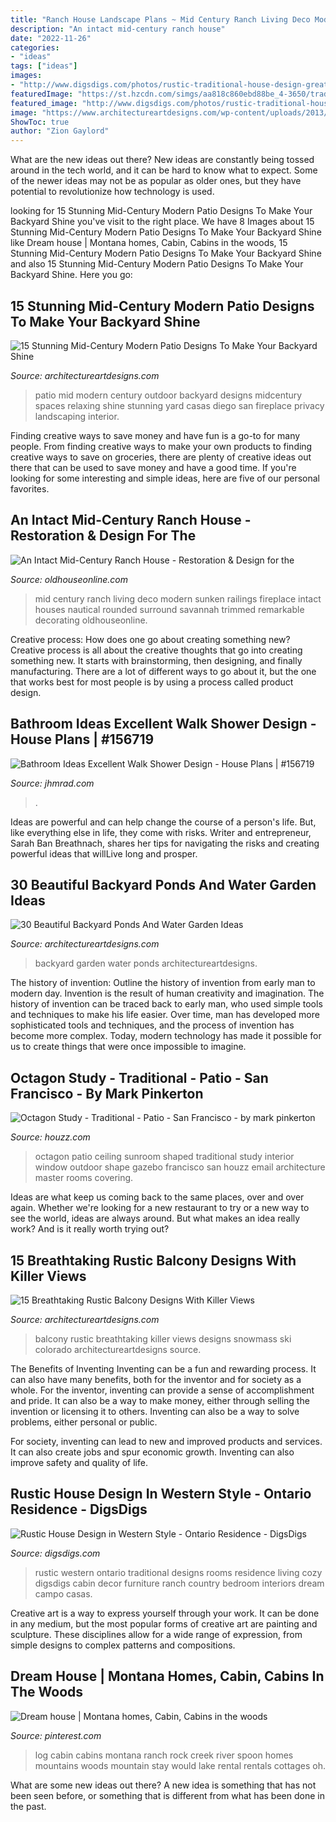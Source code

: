 ```yaml
---
title: "Ranch House Landscape Plans ~ Mid Century Ranch Living Deco Modern Sunken Railings Fireplace Intact Houses Nautical Rounded Surround Savannah Trimmed Remarkable Decorating Oldhouseonline"
description: "An intact mid-century ranch house"
date: "2022-11-26"
categories:
- "ideas"
tags: ["ideas"]
images:
- "http://www.digsdigs.com/photos/rustic-traditional-house-design-great-room.jpg"
featuredImage: "https://st.hzcdn.com/simgs/aa818c860ebd88be_4-3650/traditional-patio.jpg"
featured_image: "http://www.digsdigs.com/photos/rustic-traditional-house-design-great-room.jpg"
image: "https://www.architectureartdesigns.com/wp-content/uploads/2013/04/Backyard-ArchitectureArtDesigns-11.jpg"
ShowToc: true
author: "Zion Gaylord"
---
```



What are the new ideas out there?
New ideas are constantly being tossed around in the tech world, and it can be hard to know what to expect. Some of the newer ideas may not be as popular as older ones, but they have potential to revolutionize how technology is used.

	

		
looking for 15 Stunning Mid-Century Modern Patio Designs To Make Your Backyard Shine you've visit to the right place. We have 8 Images about 15 Stunning Mid-Century Modern Patio Designs To Make Your Backyard Shine like Dream house | Montana homes, Cabin, Cabins in the woods, 15 Stunning Mid-Century Modern Patio Designs To Make Your Backyard Shine and also 15 Stunning Mid-Century Modern Patio Designs To Make Your Backyard Shine. Here you go:
		
    
## 15 Stunning Mid-Century Modern Patio Designs To Make Your Backyard Shine

<img loading=lazy src="http://www.architectureartdesigns.com/wp-content/uploads/2015/10/15-Stunning-Mid-Century-Modern-Patio-Designs-To-Make-Your-Backyard-Shine-9-630x421.jpg" onerror="this.onerror=null;this.src='https://tse2.mm.bing.net/th?id=OIP.imbKe6tpJypVBLoJ7ft1ZgHaE8&amp;pid=15.1';" alt="15 Stunning Mid-Century Modern Patio Designs To Make Your Backyard Shine">

_Source: architectureartdesigns.com_

>patio mid modern century outdoor backyard designs midcentury spaces relaxing shine stunning yard casas diego san fireplace privacy landscaping interior. 

	

Finding creative ways to save money and have fun is a go-to for many people. From finding creative ways to make your own products to finding creative ways to save on groceries, there are plenty of creative ideas out there that can be used to save money and have a good time. If you're looking for some interesting and simple ideas, here are five of our personal favorites.

    
## An Intact Mid-Century Ranch House - Restoration &amp; Design For The

<img loading=lazy src="https://www.oldhouseonline.com/.image/t_share/MTQ0NDY2OTU3MTg5NDU3MjEw/the-sunken-living-room-is-trimmed-in-nautical-style-brass-railings-rounded-like-the-art-deco-fireplace-surround.jpg" onerror="this.onerror=null;this.src='https://tse4.mm.bing.net/th?id=OIP.ic1IC-wXqrG-bjG1o_y5jwHaFE&amp;pid=15.1';" alt="An Intact Mid-Century Ranch House - Restoration &amp; Design for the">

_Source: oldhouseonline.com_

>mid century ranch living deco modern sunken railings fireplace intact houses nautical rounded surround savannah trimmed remarkable decorating oldhouseonline. 

	

Creative process: How does one go about creating something new?
Creative process is all about the creative thoughts that go into creating something new. It starts with brainstorming, then designing, and finally manufacturing. There are a lot of different ways to go about it, but the one that works best for most people is by using a process called product design.

    
## Bathroom Ideas Excellent Walk Shower Design - House Plans | #156719

<img loading=lazy src="https://cdn.jhmrad.com/wp-content/uploads/bathroom-ideas-excellent-walk-shower-design_541877.jpg" onerror="this.onerror=null;this.src='https://tse1.mm.bing.net/th?id=OIP.ID_r0OasC3u6F5CzDpH5KgHaJ3&amp;pid=15.1';" alt="Bathroom Ideas Excellent Walk Shower Design - House Plans | #156719">

_Source: jhmrad.com_

>. 

	

Ideas are powerful and can help change the course of a person's life. But, like everything else in life, they come with risks. Writer and entrepreneur, Sarah Ban Breathnach, shares her tips for navigating the risks and creating powerful ideas that willLive long and prosper.

    
## 30 Beautiful Backyard Ponds And Water Garden Ideas

<img loading=lazy src="https://www.architectureartdesigns.com/wp-content/uploads/2013/04/Backyard-ArchitectureArtDesigns-11.jpg" onerror="this.onerror=null;this.src='https://tse3.mm.bing.net/th?id=OIP.pHf0pC9yN-VarHIj0qbwmQHaK2&amp;pid=15.1';" alt="30 Beautiful Backyard Ponds And Water Garden Ideas">

_Source: architectureartdesigns.com_

>backyard garden water ponds architectureartdesigns. 

	

The history of invention: Outline the history of invention from early man to modern day.
Invention is the result of human creativity and imagination. The history of invention can be traced back to early man, who used simple tools and techniques to make his life easier. Over time, man has developed more sophisticated tools and techniques, and the process of invention has become more complex. Today, modern technology has made it possible for us to create things that were once impossible to imagine.

    
## Octagon Study - Traditional - Patio - San Francisco - By Mark Pinkerton

<img loading=lazy src="https://st.hzcdn.com/simgs/aa818c860ebd88be_4-3650/traditional-patio.jpg" onerror="this.onerror=null;this.src='https://tse1.mm.bing.net/th?id=OIP.76JscoV9c3xNPjsXUNB-cwHaLI&amp;pid=15.1';" alt="Octagon Study - Traditional - Patio - San Francisco - by mark pinkerton">

_Source: houzz.com_

>octagon patio ceiling sunroom shaped traditional study interior window outdoor shape gazebo francisco san houzz email architecture master rooms covering. 

	

Ideas are what keep us coming back to the same places, over and over again. Whether we're looking for a new restaurant to try or a new way to see the world, ideas are always around. But what makes an idea really work? And is it really worth trying out?

    
## 15 Breathtaking Rustic Balcony Designs With Killer Views

<img loading=lazy src="https://www.architectureartdesigns.com/wp-content/uploads/2016/10/15-Breathtaking-Rustic-Balcony-Designs-With-Killer-Views-6.jpg" onerror="this.onerror=null;this.src='https://tse2.mm.bing.net/th?id=OIP.Kg7VCfU1RiHo3ZoR2wTlBgHaLF&amp;pid=15.1';" alt="15 Breathtaking Rustic Balcony Designs With Killer Views">

_Source: architectureartdesigns.com_

>balcony rustic breathtaking killer views designs snowmass ski colorado architectureartdesigns source. 

	

The Benefits of Inventing
Inventing can be a fun and rewarding process. It can also have many benefits, both for the inventor and for society as a whole.
For the inventor, inventing can provide a sense of accomplishment and pride. It can also be a way to make money, either through selling the invention or licensing it to others. Inventing can also be a way to solve problems, either personal or public.

For society, inventing can lead to new and improved products and services. It can also create jobs and spur economic growth. Inventing can also improve safety and quality of life.

    
## Rustic House Design In Western Style - Ontario Residence - DigsDigs

<img loading=lazy src="http://www.digsdigs.com/photos/rustic-traditional-house-design-great-room.jpg" onerror="this.onerror=null;this.src='https://tse3.mm.bing.net/th?id=OIP._k5AcgxcEgeqfk7h5LQpqwHaE8&amp;pid=15.1';" alt="Rustic House Design in Western Style - Ontario Residence - DigsDigs">

_Source: digsdigs.com_

>rustic western ontario traditional designs rooms residence living cozy digsdigs cabin decor furniture ranch country bedroom interiors dream campo casas. 

	

Creative art is a way to express yourself through your work. It can be done in any medium, but the most popular forms of creative art are painting and sculpture. These disciplines allow for a wide range of expression, from simple designs to complex patterns and compositions.

    
## Dream House | Montana Homes, Cabin, Cabins In The Woods

<img loading=lazy src="https://i.pinimg.com/736x/a8/d4/1d/a8d41dc56bbcd7fd12ec00239ffc5b45--mountain-cabins-log-cabins.jpg" onerror="this.onerror=null;this.src='https://tse3.mm.bing.net/th?id=OIP.YfpI7GNPF8LTo58mk73_hQHaLH&amp;pid=15.1';" alt="Dream house | Montana homes, Cabin, Cabins in the woods">

_Source: pinterest.com_

>log cabin cabins montana ranch rock creek river spoon homes mountains woods mountain stay would lake rental rentals cottages oh. 

	

What are some new ideas out there?
A new idea is something that has not been seen before, or something that is different from what has been done in the past.

